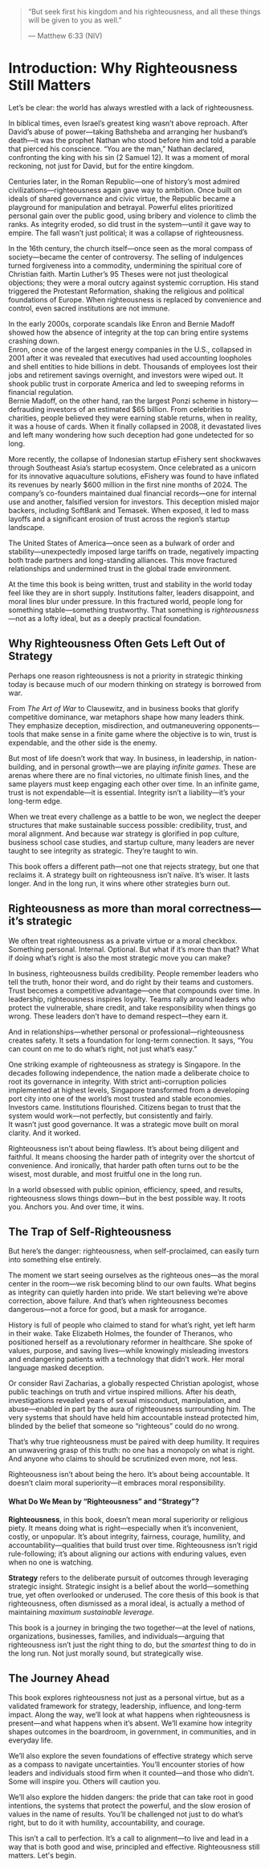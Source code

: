 > “But seek first his kingdom and his righteousness, and all these things will be given to you as well.”
>
> — Matthew 6:33 (NIV)

# Introduction: Why Righteousness Still Matters

Let’s be clear: the world has always wrestled with a lack of righteousness.

In biblical times, even Israel’s greatest king wasn’t above reproach. After David’s abuse of power—taking Bathsheba and arranging her husband’s death—it was the prophet Nathan who stood before him and told a parable that pierced his conscience. “You are the man,” Nathan declared, confronting the king with his sin (2 Samuel 12). It was a moment of moral reckoning, not just for David, but for the entire kingdom.

Centuries later, in the Roman Republic—one of history’s most admired civilizations—righteousness again gave way to ambition. Once built on ideals of shared governance and civic virtue, the Republic became a playground for manipulation and betrayal. Powerful elites prioritized personal gain over the public good, using bribery and violence to climb the ranks. As integrity eroded, so did trust in the system—until it gave way to empire. The fall wasn’t just political; it was a collapse of righteousness.

In the 16th century, the church itself—once seen as the moral compass of society—became the center of controversy. The selling of indulgences turned forgiveness into a commodity, undermining the spiritual core of Christian faith. Martin Luther’s 95 Theses were not just theological objections; they were a moral outcry against systemic corruption. His stand triggered the Protestant Reformation, shaking the religious and political foundations of Europe. When righteousness is replaced by convenience and control, even sacred institutions are not immune.

In the early 2000s, corporate scandals like Enron and Bernie Madoff showed how the absence of integrity at the top can bring entire systems crashing down.  
Enron, once one of the largest energy companies in the U.S., collapsed in 2001 after it was revealed that executives had used accounting loopholes and shell entities to hide billions in debt. Thousands of employees lost their jobs and retirement savings overnight, and investors were wiped out. It shook public trust in corporate America and led to sweeping reforms in financial regulation.  
Bernie Madoff, on the other hand, ran the largest Ponzi scheme in history—defrauding investors of an estimated $65 billion. From celebrities to charities, people believed they were earning stable returns, when in reality, it was a house of cards. When it finally collapsed in 2008, it devastated lives and left many wondering how such deception had gone undetected for so long.

More recently, the collapse of Indonesian startup eFishery sent shockwaves through Southeast Asia’s startup ecosystem. Once celebrated as a unicorn for its innovative aquaculture solutions, eFishery was found to have inflated its revenues by nearly $600 million in the first nine months of 2024. The company’s co-founders maintained dual financial records—one for internal use and another, falsified version for investors. This deception misled major backers, including SoftBank and Temasek. When exposed, it led to mass layoffs and a significant erosion of trust across the region’s startup landscape.

The United States of America—once seen as a bulwark of order and stability—unexpectedly imposed large tariffs on trade, negatively impacting both trade partners and long-standing alliances. This move fractured relationships and undermined trust in the global trade environment.

At the time this book is being written, trust and stability in the world today feel like they are in short supply. Institutions falter, leaders disappoint, and moral lines blur under pressure. In this fractured world, people long for something stable—something trustworthy. That something is *righteousness*—not as a lofty ideal, but as a deeply practical foundation.

## Why Righteousness Often Gets Left Out of Strategy

Perhaps one reason righteousness is not a priority in strategic thinking today is because much of our modern thinking on strategy is borrowed from war.

From *The Art of War* to Clausewitz, and in business books that glorify competitive dominance, war metaphors shape how many leaders think. They emphasize deception, misdirection, and outmaneuvering opponents—tools that make sense in a finite game where the objective is to win, trust is expendable, and the other side is the enemy.

But most of life doesn’t work that way. In business, in leadership, in nation-building, and in personal growth—we are playing *infinite games*. These are arenas where there are no final victories, no ultimate finish lines, and the same players must keep engaging each other over time. In an infinite game, trust is not expendable—it is essential. Integrity isn’t a liability—it’s your long-term edge.

When we treat every challenge as a battle to be won, we neglect the deeper structures that make sustainable success possible: credibility, trust, and moral alignment. And because war strategy is glorified in pop culture, business school case studies, and startup culture, many leaders are never taught to see integrity as strategic. They’re taught to win.

This book offers a different path—not one that rejects strategy, but one that reclaims it. A strategy built on righteousness isn’t naïve. It’s wiser. It lasts longer. And in the long run, it wins where other strategies burn out.

## Righteousness as more than moral correctness—it’s strategic

We often treat righteousness as a private virtue or a moral checkbox. Something personal. Internal. Optional. But what if it’s more than that? What if doing what’s right is also the most strategic move you can make?

In business, righteousness builds credibility. People remember leaders who tell the truth, honor their word, and do right by their teams and customers. Trust becomes a competitive advantage—one that compounds over time. In leadership, righteousness inspires loyalty. Teams rally around leaders who protect the vulnerable, share credit, and take responsibility when things go wrong. These leaders don’t have to demand respect—they earn it.

And in relationships—whether personal or professional—righteousness creates safety. It sets a foundation for long-term connection. It says, “You can count on me to do what’s right, not just what’s easy.”

One striking example of righteousness as strategy is Singapore. In the decades following independence, the nation made a deliberate choice to root its governance in integrity. With strict anti-corruption policies implemented at highest levels, Singapore transformed from a developing port city into one of the world’s most trusted and stable economies. Investors came. Institutions flourished. Citizens began to trust that the system would work—not perfectly, but consistently and fairly.  
It wasn’t just good governance. It was a strategic move built on moral clarity. And it worked.

Righteousness isn’t about being flawless. It’s about being diligent and faithful. It means choosing the harder path of integrity over the shortcut of convenience. And ironically, that harder path often turns out to be the wisest, most durable, and most fruitful one in the long run.

In a world obsessed with public opinion, efficiency, speed, and results, righteousness slows things down—but in the best possible way. It roots you. Anchors you. And over time, it wins.


## The Trap of Self-Righteousness

But here’s the danger: righteousness, when self-proclaimed, can easily turn into something else entirely.

The moment we start seeing ourselves as the righteous ones—as the moral center in the room—we risk becoming blind to our own faults. What begins as integrity can quietly harden into pride. We start believing we’re above correction, above failure. And that’s when righteousness becomes dangerous—not a force for good, but a mask for arrogance.

History is full of people who claimed to stand for what’s right, yet left harm in their wake. Take Elizabeth Holmes, the founder of Theranos, who positioned herself as a revolutionary reformer in healthcare. She spoke of values, purpose, and saving lives—while knowingly misleading investors and endangering patients with a technology that didn’t work. Her moral language masked deception.

Or consider Ravi Zacharias, a globally respected Christian apologist, whose public teachings on truth and virtue inspired millions. After his death, investigations revealed years of sexual misconduct, manipulation, and abuse—enabled in part by the aura of righteousness surrounding him. The very systems that should have held him accountable instead protected him, blinded by the belief that someone so “righteous” could do no wrong.

That’s why true righteousness must be paired with deep humility. It requires an unwavering grasp of this truth: no one has a monopoly on what is right. And anyone who claims to should be scrutinized even more, not less.

Righteousness isn’t about being the hero. It’s about being accountable. It doesn’t claim moral superiority—it embraces moral responsibility.

#### What Do We Mean by “Righteousness” and “Strategy”?

**Righteousness**, in this book, doesn’t mean moral superiority or religious piety. It means doing what is right—especially when it’s inconvenient, costly, or unpopular. It’s about integrity, fairness, courage, humility, and accountability—qualities that build trust over time. Righteousness isn’t rigid rule-following; it’s about aligning our actions with enduring values, even when no one is watching.

**Strategy** refers to the deliberate pursuit of outcomes through leveraging strategic insight. Strategic insight is a belief about the world—something true, yet often overlooked or underused. The core thesis of this book is that righteousness, often dismissed as a moral ideal, is actually a method of maintaining *maximum sustainable leverage*. 

This book is a journey in bringing the two together—at the level of nations, organizations, businesses, families, and individuals—arguing that righteousness isn’t just the right thing to do, but the *smartest* thing to do in the long run. Not just morally sound, but strategically wise.


## The Journey Ahead

This book explores righteousness not just as a personal virtue, but as a validated framework for strategy, leadership, influence, and long-term impact. Along the way, we’ll look at what happens when righteousness is present—and what happens when it’s absent. We’ll examine how integrity shapes outcomes in the boardroom, in government, in communities, and in everyday life.

We’ll also explore the seven foundations of effective strategy which serve as a compass to navigate uncertainties. You’ll encounter stories of how leaders and individuals stood firm when it counted—and those who didn’t. Some will inspire you. Others will caution you.

We’ll also explore the hidden dangers: the pride that can take root in good intentions, the systems that protect the powerful, and the slow erosion of values in the name of results. You’ll be challenged not just to do what’s right, but to do it with humility, accountability, and courage.

This isn’t a call to perfection. It’s a call to alignment—to live and lead in a way that is both good and wise, principled and effective. Righteousness still matters. Let's begin.